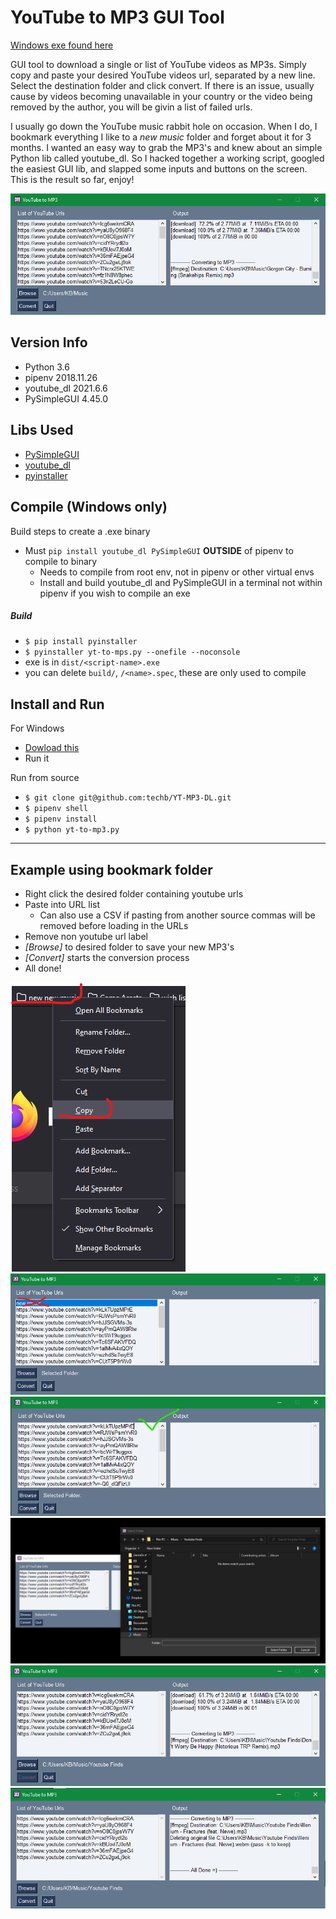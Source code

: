 # YouTube to MP3 GUI Tool
[Windows exe found here](https://github.com/techb/YT-MP3-DL/blob/master/dist/yt-to-mp3.exe)

GUI tool to download a single or list of YouTube videos as MP3s. Simply copy and paste your desired YouTube videos url, separated by a new line. Select the destination folder and click convert. If there is an issue, usually cause by videos becoming unavailable in your country or the video being removed by the author, you will be givin a list of failed urls.

I usually go down the YouTube music rabbit hole on occasion. When I do, I bookmark everything I like to a _new music_ folder and forget about it for 3 months. I wanted an easy way to grab the MP3's and knew about an simple Python lib called youtube_dl. So I hacked together a working script, googled the easiest GUI lib, and slapped some inputs and buttons on the screen. This is the result so far, enjoy!

![App Screenshot](img/screenshot.png)


## Version Info
- Python 3.6
- pipenv 2018.11.26
- youtube_dl 2021.6.6
- PySimpleGUI 4.45.0


## Libs Used
- [PySimpleGUI](https://github.com/PySimpleGUI/PySimpleGUI)
- [youtube_dl](https://github.com/ytdl-org/youtube-dl)
- [pyinstaller](https://github.com/pyinstaller/pyinstaller)


## Compile (Windows only)
Build steps to create a .exe binary

- Must `pip install youtube_dl PySimpleGUI` **OUTSIDE** of pipenv to compile to binary
    - Needs to compile from root env, not in pipenv or other virtual envs
    - Install and build youtube_dl and PySimpleGUI in a terminal not within pipenv if you wish to compile an exe

##### Build
- `$ pip install pyinstaller`
- `$ pyinstaller yt-to-mps.py --onefile --noconsole`
- exe is in `dist/<script-name>.exe`
- you can delete `build/`, `/<name>.spec`, these are only used to compile

## Install and Run
For Windows
- [Dowload this](https://github.com/techb/YT-MP3-DL/blob/master/dist/yt-to-mp3.exe)
- Run it

Run from source
- `$ git clone git@github.com:techb/YT-MP3-DL.git`
- `$ pipenv shell`
- `$ pipenv install`
- `$ python yt-to-mp3.py`


---


## Example using bookmark folder
- Right click the desired folder containing youtube urls
- Paste into URL list
    - Can also use a CSV if pasting from another source
    commas will be removed before loading in the URLs
- Remove non youtube url label
- _[Browse]_ to desired folder to save your new MP3's
- _[Convert]_ starts the conversion process
- All done!

![Copy Bookmark Folder](img/copy-bookmark.png)
![Remove Header Label in List](img/copy-bookmark2.png)
![Correct list](img/copy-bookmark3.png)
![Browse to folder](img/browse.png)
![Convert](img/usage.png)
![All finished](img/finished.png)

